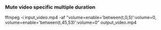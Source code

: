 ### Mute video specific multiple duration
ffmpeg -i input_video.mp4 -af "volume=enable='between(t,0,5)':volume=0, volume=enable='between(t,45,53)':volume=0" output_video.mp4